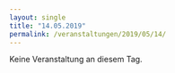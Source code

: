 ```yaml
---
layout: single
title: "14.05.2019"
permalink: /veranstaltungen/2019/05/14/
---
```


Keine Veranstaltung an diesem Tag.
